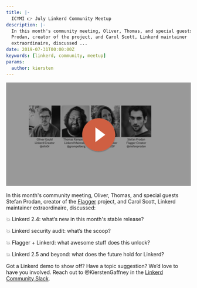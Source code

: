 ```yaml
---
title: |-
  ICYMI 👉 July Linkerd Community Meetup
description: |-
  In this month's community meeting, Oliver, Thomas, and special guests Stefan
  Prodan, creator of the project, and Carol Scott, Linkerd maintainer
  extraordinaire, discussed ...
date: 2019-07-31T00:00:00Z
keywords: [linkerd, community, meetup]
params:
  author: kiersten
---
```


[![Recording](recording.png)](https://www.crowdcast.io/e/linkerd-online-community-3/1)

In this month's community meeting, Oliver, Thomas, and special guests Stefan
Prodan, creator of the [Flagger](https://github.com/weaveworks/flagger)
project, and Carol Scott, Linkerd maintainer extraordinaire, discussed:

💥 Linkerd 2.4: what’s new in this month's stable release?

💥 Linkerd security audit: what’s the scoop?

💥 Flagger + Linkerd: what awesome stuff does this unlock?

💥 Linkerd 2.5 and beyond: what does the future hold for Linkerd?

Got a Linkerd demo to show off? Have a topic suggestion? We’d love to have you
involved. Reach out to @KierstenGaffney in the [Linkerd Community
Slack](https://slack.linkerd.io/).
